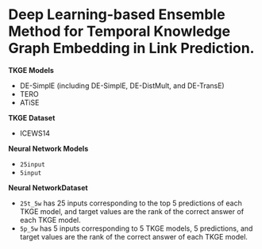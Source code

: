 # Deep Learning-based Ensemble Method for Temporal Knowledge Graph Embedding in Link Prediction.

**TKGE Models**
- DE-SimplE (including DE-SimplE, DE-DistMult, and DE-TransE)
- TERO
- ATiSE

**TKGE Dataset**
- ICEWS14

**Neural Network Models**
- `25input`
- `5input`
  
**Neural NetworkDataset**
- `25t_5w` has 25 inputs corresponding to the top 5 predictions of each TKGE model, and target values are the rank of the correct answer of each TKGE model.
- `5p_5w` has 5 inputs corresponding to 5 TKGE models, 5 predictions, and target values are the rank of the correct answer of each TKGE model.
